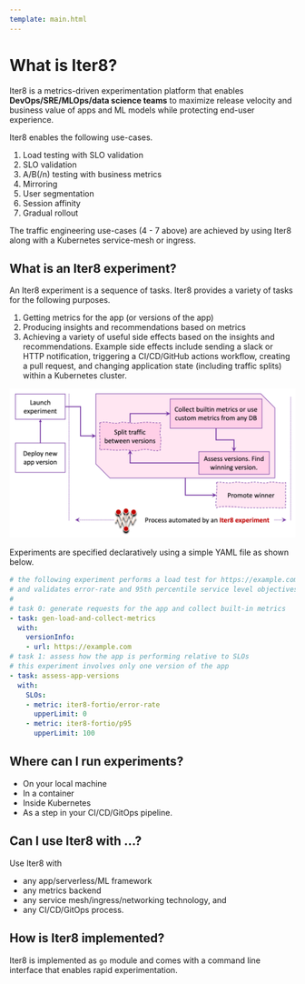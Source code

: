 ```yaml
---
template: main.html
---
```


# What is Iter8?
Iter8 is a metrics-driven experimentation platform that enables **DevOps/SRE/MLOps/data science teams** to maximize release velocity and business value of apps and ML models while protecting end-user experience.

Iter8 enables the following use-cases.

1.  Load testing with SLO validation
2.  SLO validation
3.  A/B(/n) testing with business metrics
4.  Mirroring
5.  User segmentation
6.  Session affinity
7.  Gradual rollout

The traffic engineering use-cases (4 - 7 above) are achieved by using Iter8 along with a Kubernetes service-mesh or ingress.

## What is an Iter8 experiment?
An Iter8 experiment is a sequence of tasks. Iter8 provides a variety of tasks for the following purposes.

1.  Getting metrics for the app (or versions of the app)
2.  Producing insights and recommendations based on metrics
3.  Achieving a variety of useful side effects based on the insights and recommendations. Example side effects include sending a slack or HTTP notification, triggering a CI/CD/GitHub actions workflow, creating a pull request, and changing application state (including traffic splits) within a Kubernetes cluster.

![Process automated by an Iter8 experiment](../images/whatisiter8.png)

Experiments are specified declaratively using a simple YAML file as shown below.
```yaml
# the following experiment performs a load test for https://example.com
# and validates error-rate and 95th percentile service level objectives (SLOs)
# 
# task 0: generate requests for the app and collect built-in metrics
- task: gen-load-and-collect-metrics
  with:
    versionInfo:
    - url: https://example.com
# task 1: assess how the app is performing relative to SLOs
# this experiment involves only one version of the app
- task: assess-app-versions
  with:
    SLOs:
    - metric: iter8-fortio/error-rate
      upperLimit: 0
    - metric: iter8-fortio/p95
      upperLimit: 100
```

## Where can I run experiments?

* On your local machine
* In a container
* Inside Kubernetes
* As a step in your CI/CD/GitOps pipeline.

## Can I use Iter8 with ...?
Use Iter8 with

  * any app/serverless/ML framework
  * any metrics backend
  * any service mesh/ingress/networking technology, and 
  * any CI/CD/GitOps process.

## How is Iter8 implemented?

Iter8 is implemented as `go` module and comes with a command line interface that enables rapid experimentation.
